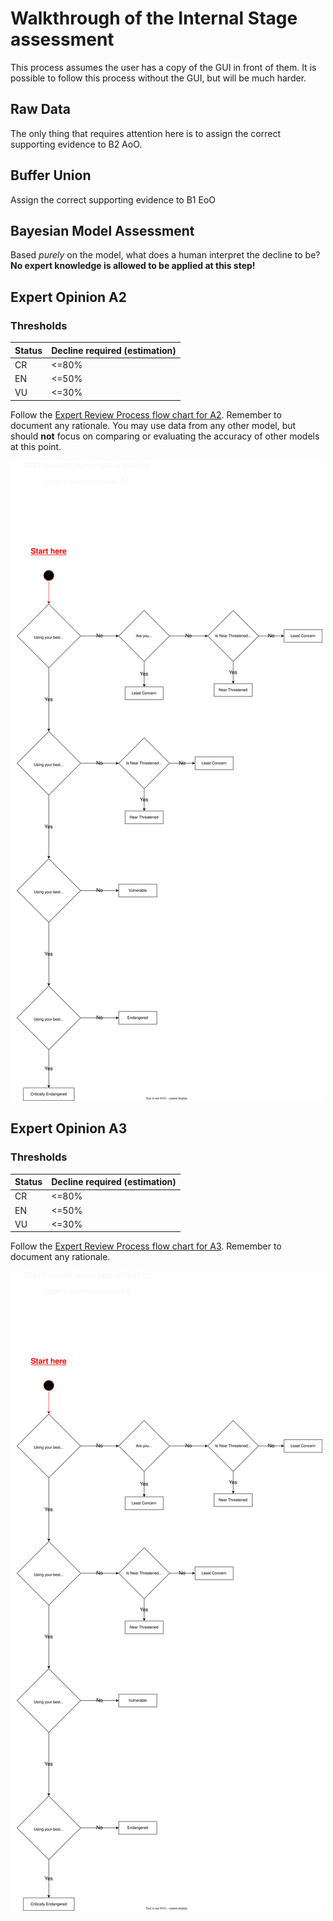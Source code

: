 # Walkthrough of the Internal Stage assessment
This process assumes the user has a copy of the GUI in front of them. It is possible to follow this process without the GUI, but will be much harder.

## Raw Data
The only thing that requires attention here is to assign the correct supporting evidence to B2 AoO.

## Buffer Union
Assign the correct supporting evidence to B1 EoO

## Bayesian Model Assessment
Based *purely* on the model, what does a human interpret the decline to be? **No expert knowledge is allowed to be applied at this step!**

## Expert Opinion A2

### Thresholds
| Status | Decline required (estimation) |
|---|---|
| CR | <=80% |
| EN | <=50% |
| VU | <=30% |

Follow the [Expert Review Process flow chart for A2](../../diagrams/expert_a2.drawio.svg). Remember to document any rationale. You may use data from any other model, but should **not** focus on comparing or evaluating the accuracy of other models at this point.

![Expert Review Process flow chart for A2](../../diagrams/expert_a2.drawio.svg)

## Expert Opinion A3

### Thresholds
| Status | Decline required (estimation) |
|---|---|
| CR | <=80% |
| EN | <=50% |
| VU | <=30% |

Follow the [Expert Review Process flow chart for A3](../../diagrams/expert_a3.drawio.svg). Remember to document any rationale.

![Expert Review Process flow chart for A3](../../diagrams/expert_a3.drawio.svg)